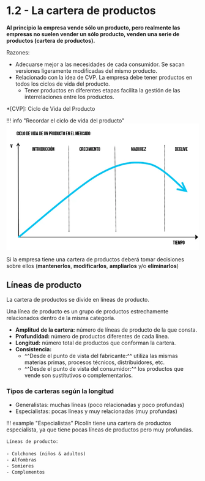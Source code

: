 # 1.2 - La cartera de productos

**Al principio la empresa vende sólo un producto, pero realmente las empresas no suelen vender un sólo producto, venden una serie de productos (cartera de productos).**

Razones:

- Adecuarse mejor a las necesidades de cada consumidor. Se sacan versiones ligeramente modificadas del mismo producto.
- Relacionado con la idea de CVP. La empresa debe tener productos en todos los ciclos de vida del producto.
    - Tener productos en diferentes etapas facilita la gestión de las interrelaciones entre los productos.

*[CVP]: Ciclo de Vida del Producto

!!! info "Recordar el ciclo de vida del producto"
    ![img](../images/tema-1/ciclo-producto.png)

Si la empresa tiene una cartera de productos deberá tomar decisiones sobre ellos (**mantenerlos**, **modificarlos**, **ampliarlos** y/o **eliminarlos**)

## Líneas de producto

La cartera de productos se divide en líneas de producto.

Una línea de producto es un grupo de productos estrechamente relacionados dentro de la misma categoría.

- **Amplitud de la cartera:** número de líneas de producto de la que consta.
- **Profundidad:** número de productos diferentes de cada línea.
- **Longitud:** número total de productos que conforman la cartera.
- **Consistencia:**
    - ^^Desde el punto de vista del fabricante:^^ utiliza las mismas materias primas, procesos técnicos, distribuidores, etc.
    - ^^Desde el punto de vista del consumidor:^^ los productos que vende son sustitutivos o complementarios.

### Tipos de carteras según la longitud

- Generalistas: muchas líneas (poco relacionadas y poco profundas)
- Especialistas: pocas líneas y muy relacionadas (muy profundas)

!!! example "Especialistas"
    Picolín tiene una cartera de productos especialista, ya que tiene pocas líneas de productos pero muy profundas.

    Líneas de producto:

    - Colchones (niños & adultos)
    - Alfombras
    - Somieres
    - Complementos
